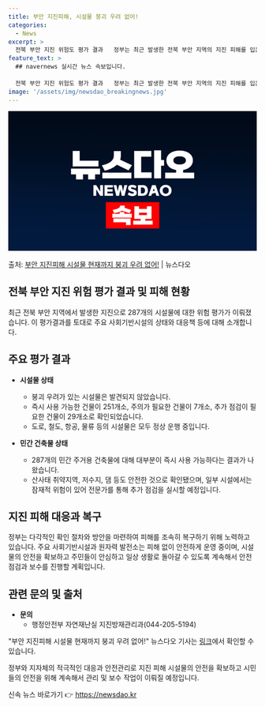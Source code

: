 ```yaml
---
title: 부안 지진피해, 시설물 붕괴 우려 없어!
categories:
  - News
excerpt: >
  전북 부안 지진 위험도 평가 결과   정부는 최근 발생한 전북 부안 지역의 지진 피해를 입은 287개 시설물…
feature_text: >
  ## navernews 실시간 뉴스 속보입니다.

  전북 부안 지진 위험도 평가 결과   정부는 최근 발생한 전북 부안 지역의 지진 피해를 입은 287개 시설물…
image: '/assets/img/newsdao_breakingnews.jpg'
---
```


![뉴스다오 속보](/assets/img/newsdao_breakingnews.jpg)

<p>출처: <a href="https://newsdao.kr/4256" rel="dofollow">부안 지진피해 시설물 현재까지 붕괴 우려 없어!</a> | 뉴스다오</p>

## 전북 부안 지진 위험 평가 결과 및 피해 현황

최근 전북 부안 지역에서 발생한 지진으로 287개의 시설물에 대한 위험 평가가 이뤄졌습니다. 이 평가결과를 토대로 주요 사회기반시설의 상태와 대응책 등에 대해 소개합니다.

## 주요 평가 결과

- **시설물 상태**
  - 붕괴 우려가 있는 시설물은 발견되지 않았습니다.
  - 즉시 사용 가능한 건물이 251개소, 주의가 필요한 건물이 7개소, 추가 점검이 필요한 건물이 29개소로 확인되었습니다.
  - 도로, 철도, 항공, 물류 등의 시설물은 모두 정상 운행 중입니다.

- **민간 건축물 상태**
  - 287개의 민간 주거용 건축물에 대해 대부분이 즉시 사용 가능하다는 결과가 나왔습니다.
  - 산사태 취약지역, 저수지, 댐 등도 안전한 것으로 확인됐으며, 일부 시설에서는 잠재적 위험이 있어 전문가를 통해 추가 점검을 실시할 예정입니다.

## 지진 피해 대응과 복구

정부는 다각적인 확인 절차와 방안을 마련하여 피해를 조속히 복구하기 위해 노력하고 있습니다. 주요 사회기반시설과 원자력 발전소는 피해 없이 안전하게 운영 중이며, 시설물의 안전을 확보하고 주민들이 안심하고 일상 생활로 돌아갈 수 있도록 계속해서 안전 점검과 보수를 진행할 계획입니다.

## 관련 문의 및 출처

- **문의**
  - 행정안전부 자연재난실 지진방재관리과(044-205-5194)

"부안 지진피해 시설물 현재까지 붕괴 우려 없어!" 뉴스다오 기사는 [링크](https://newsdao.kr/4256)에서 확인할 수 있습니다.

정부와 지자체의 적극적인 대응과 안전관리로 지진 피해 시설물의 안전을 확보하고 시민들의 안전을 위해 계속해서 관리 및 보수 작업이 이뤄질 예정입니다. 

신속 뉴스 바로가기 👉 <a href="https://newsdao.kr" rel="dofollow">https://newsdao.kr</a>


